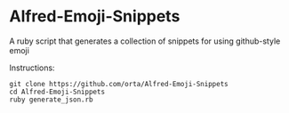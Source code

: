 # Alfred-Emoji-Snippets
A ruby script that generates a collection of snippets for using github-style emoji


Instructions:

```
git clone https://github.com/orta/Alfred-Emoji-Snippets
cd Alfred-Emoji-Snippets
ruby generate_json.rb
```